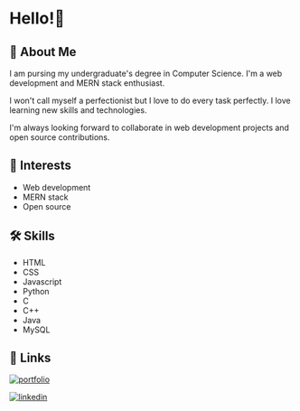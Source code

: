
# Hello!👋

## 🚀 About Me
I am pursing my undergraduate's degree in Computer Science. 
I'm a web development and MERN stack enthusiast.

I won't call myself a perfectionist but I love to do every task perfectly. I love learning new skills and technologies.

I'm always looking forward to collaborate in web development projects and open source contributions.

## 🙌 Interests
* Web development
* MERN stack
* Open source



## 🛠 Skills
* HTML
* CSS
* Javascript
* Python
* C
* C++
* Java
* MySQL

## 🔗 Links
[![portfolio](https://img.shields.io/badge/my_portfolio-000?style=for-the-badge&logo=ko-fi&logoColor=white)](https://sites.google.com/view/shristi-chauhan-portfolio/home)

[![linkedin](https://img.shields.io/badge/linkedin-0A66C2?style=for-the-badge&logo=linkedin&logoColor=white)](https://www.linkedin.com/in/shristi-chauhan-09165026b/)
